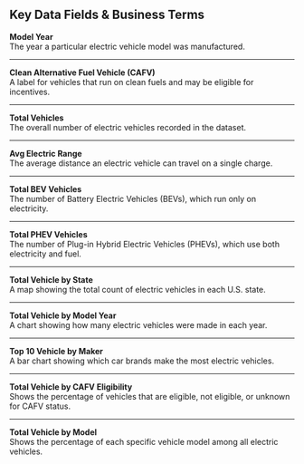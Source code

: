 ## Key Data Fields & Business Terms

**Model Year**  
  The year a particular electric vehicle model was manufactured.

---

**Clean Alternative Fuel Vehicle (CAFV)**  
  A label for vehicles that run on clean fuels and may be eligible for incentives.

---

**Total Vehicles**  
  The overall number of electric vehicles recorded in the dataset.

---

**Avg Electric Range**  
  The average distance an electric vehicle can travel on a single charge.

---

**Total BEV Vehicles**  
  The number of Battery Electric Vehicles (BEVs), which run only on electricity.

---

**Total PHEV Vehicles**  
  The number of Plug-in Hybrid Electric Vehicles (PHEVs), which use both electricity and fuel.

---

**Total Vehicle by State**  
  A map showing the total count of electric vehicles in each U.S. state.

---

**Total Vehicle by Model Year**  
  A chart showing how many electric vehicles were made in each year.

---

**Top 10 Vehicle by Maker**  
  A bar chart showing which car brands make the most electric vehicles.

---

**Total Vehicle by CAFV Eligibility**  
  Shows the percentage of vehicles that are eligible, not eligible, or unknown for CAFV status.

---

**Total Vehicle by Model**  
  Shows the percentage of each specific vehicle model among all electric vehicles.

